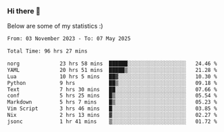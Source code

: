 ### Hi there 👋
Below are some of my statistics :)

<!--START_SECTION:waka-->

```txt
From: 03 November 2023 - To: 07 May 2025

Total Time: 96 hrs 27 mins

norg             23 hrs 58 mins  ██████░░░░░░░░░░░░░░░░░░░   24.46 %
YAML             20 hrs 51 mins  █████▒░░░░░░░░░░░░░░░░░░░   21.28 %
Lua              10 hrs 5 mins   ██▓░░░░░░░░░░░░░░░░░░░░░░   10.30 %
Python           9 hrs           ██▒░░░░░░░░░░░░░░░░░░░░░░   09.18 %
Text             7 hrs 30 mins   ██░░░░░░░░░░░░░░░░░░░░░░░   07.66 %
conf             5 hrs 25 mins   █▒░░░░░░░░░░░░░░░░░░░░░░░   05.54 %
Markdown         5 hrs 7 mins    █▒░░░░░░░░░░░░░░░░░░░░░░░   05.23 %
Vim Script       3 hrs 46 mins   █░░░░░░░░░░░░░░░░░░░░░░░░   03.85 %
Nix              2 hrs 13 mins   ▓░░░░░░░░░░░░░░░░░░░░░░░░   02.27 %
jsonc            1 hr 41 mins    ▒░░░░░░░░░░░░░░░░░░░░░░░░   01.72 %
```

<!--END_SECTION:waka-->

<!--
**KlapenHz/KlapenHz** is a ✨ _special_ ✨ repository because its `README.md` (this file) appears on your GitHub profile.

Here are some ideas to get you started:

- 🔭 I’m currently working on ...
- 🌱 I’m currently learning ...
- 👯 I’m looking to collaborate on ...
- 🤔 I’m looking for help with ...
- 💬 Ask me about ...
- 📫 How to reach me: ...
- 😄 Pronouns: ...
- ⚡ Fun fact: ...
-->
